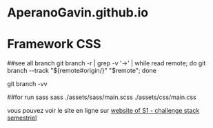 # AperanoGavin.github.io

<h1>Framework CSS</h1>

##see all branch 
git branch -r | grep -v '\->' | while read remote; do git branch --track "${remote#origin/}" "$remote"; done

git branch -vv


##for run sass
sass ./assets/sass/main.scss  ./assets/css/main.css


vous pouvez voir le site en ligne sur [website of S1 - challenge stack semestriel](https://gavinaperano.me/)
